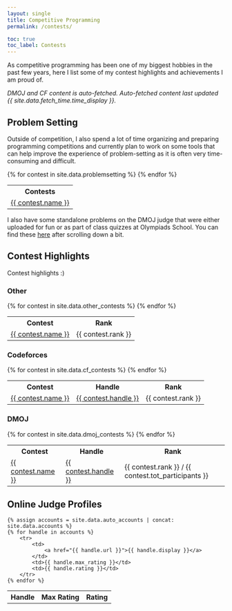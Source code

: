 ```yaml
---
layout: single
title: Competitive Programming
permalink: /contests/

toc: true
toc_label: Contests
---
```


As competitive programming has been one of my biggest hobbies in the past few years, here I list some of my contest highlights and achievements
I am proud of.

_DMOJ and CF content is auto-fetched.  Auto-fetched content last updated {{ site.data.fetch_time.time_display }}._

## Problem Setting

Outside of competition, I also spend a lot of time organizing and preparing programming competitions and currently plan to work on some tools
that can help improve the experience of problem-setting as it is often very time-consuming and difficult.

<table>
    <tr>
        <th>Contests</th>
    </tr>
    {% for contest in site.data.problemsetting %}
        <tr>
            <td>
                <a href="{{ contest.url }}">{{ contest.name }}</a>
            </td>
        </tr>
    {% endfor %}
</table>

I also have some standalone problems on the DMOJ judge that were either uploaded for fun or as part of class quizzes at Olympiads School.
  You can find these [here](https://dmoj.ca/user/Plasmatic/solved) after scrolling down a bit.

## Contest Highlights

Contest highlights :)

### Other

<table>
    <tr>
        <th>Contest</th>
        <th>Rank</th>
    </tr>
    {% for contest in site.data.other_contests %}
        <tr>
            <td>
                <a href="{{ contest.url }}">{{ contest.name }}</a>
            </td>
            <td>{{ contest.rank }}</td>
        </tr>
    {% endfor %}
</table>

### Codeforces

<table>
    <tr>
        <th>Contest</th>
        <th>Handle</th>
        <th>Rank</th>
    </tr>
    {% for contest in site.data.cf_contests %}
        <tr>
            <td>
                <a href="https://codeforces.com/contest/{{ contest.key }}">{{ contest.name }}</a>
            </td>
            <td>
                <a href="https://codeforces.com/profile/{{ contest.handle }}">{{ contest.handle }}</a>
            </td>
            <td>{{ contest.rank }}</td>
        </tr>
    {% endfor %}
</table>

### DMOJ

<table>
    <tr>
        <th>Contest</th>
        <th>Handle</th>
        <th>Rank</th>
    </tr>
    {% for contest in site.data.dmoj_contests %}
        <tr>
            <td>
                <a href="https://dmoj.ca/contest/{{ contest.key }}">{{ contest.name }}</a>
            </td>
            <td>
                <a href="https://dmoj.ca/user/{{ contest.handle }}">{{ contest.handle }}</a>
            </td>
            <td>{{ contest.rank }} / {{ contest.tot_participants }}</td>
        </tr>
    {% endfor %}
</table>

## Online Judge Profiles

<table>
    <tr>
        <th>Handle</th>
        <th>Max Rating</th>
        <th>Rating</th>
    </tr>

    {% assign accounts = site.data.auto_accounts | concat: site.data.accounts %}
    {% for handle in accounts %}
        <tr>
            <td>
                <a href="{{ handle.url }}">{{ handle.display }}</a>
            </td>
            <td>{{ handle.max_rating }}</td>
            <td>{{ handle.rating }}</td>
        </tr>
    {% endfor %}
</table>

